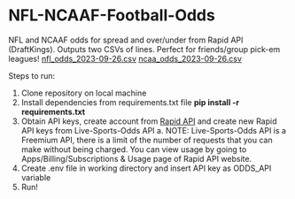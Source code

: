 # NFL-NCAAF-Football-Odds
NFL and NCAAF odds for spread and over/under from Rapid API (DraftKings). Outputs two CSVs of lines. Perfect for friends/group pick-em leagues!
[nfl_odds_2023-09-26.csv](https://github.com/leinasj/NFL-NCAAF-Football-Odds/files/12787092/nfl_odds_2023-09-26.csv)
[ncaa_odds_2023-09-26.csv](https://github.com/leinasj/NFL-NCAAF-Football-Odds/files/12787091/ncaa_odds_2023-09-26.csv)

Steps to run:
1. Clone repository on local machine
2. Install dependencies from requirements.txt file **pip install -r requirements.txt**
3. Obtain API keys, create account from [Rapid API](https://rapidapi.com/hub) and create new Rapid API keys from Live-Sports-Odds API
   a. NOTE: Live-Sports-Odds API is a Freemium API, there is a limit of the number of requests that you can make without being charged. You can view usage by going to Apps/Billing/Subscriptions & Usage page of Rapid API website.
5. Create .env file in working directory and insert API key as ODDS_API variable
6. Run!

